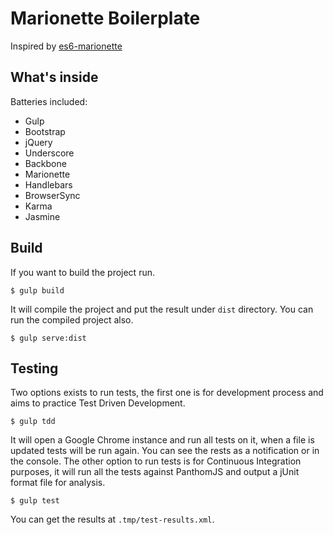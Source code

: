 Marionette Boilerplate
======================

Inspired by [es6-marionette](https://github.com/abiee/es6-marionette)

What's inside
----------------
Batteries included:
 - Gulp
 - Bootstrap
 - jQuery
 - Underscore
 - Backbone
 - Marionette
 - Handlebars
 - BrowserSync
 - Karma
 - Jasmine

Build
------
If you want to build the project run.

    $ gulp build

It will compile the project and put the result under `dist` directory. You can run the compiled project also.

    $ gulp serve:dist

Testing
---------
Two options exists to run tests, the first one is for development process and aims to practice Test Driven Development.

    $ gulp tdd

It will open a Google Chrome instance and run all tests on it, when a file is updated tests will be run again. You can see the rests as a notification or in the console.
The other option to run tests is for Continuous Integration purposes, it will run all the tests against PanthomJS and output a jUnit format file for analysis.

    $ gulp test

You can get the results at `.tmp/test-results.xml`.
